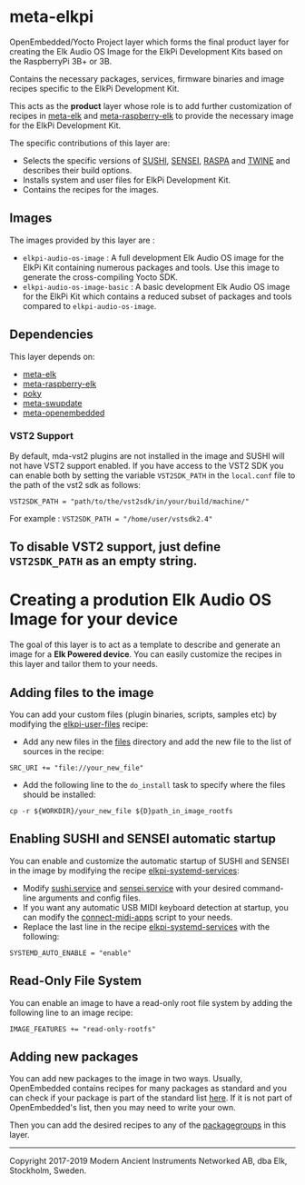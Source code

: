 # meta-elkpi

OpenEmbedded/Yocto Project layer which forms the final product layer for
 creating the Elk Audio OS Image for the ElkPi Development Kits based on the
 RaspberryPi 3B+ or 3B.

Contains the necessary packages, services, firmware binaries and image recipes
 specific to the ElkPi Development Kit.

This acts as the **product** layer whose role is to
add further customization of recipes in
 [meta-elk](https://github.com/elk-audio/meta-elk) and
 [meta-raspberry-elk](https://github.com/elk-audio/meta-raspberrypi-elk) to
 provide the necessary image for the ElkPi Development Kit.

The specific contributions of this layer are:

  * Selects the specific versions of [SUSHI](https://github.com/elk-audio/sushi),
    [SENSEI](https://github.com/elk-audio/sensei),
    [RASPA](https://github.com/elk-audio/raspa) and
    [TWINE](https://github.com/elk-audio/twine) and describes their build options.
  * Installs system and user files for ElkPi Development Kit.
  * Contains the recipes for the images.

## Images

The images provided by this layer are :

  * `elkpi-audio-os-image` : A full development Elk Audio OS image for the ElkPi
       Kit containing numerous packages and tools. Use this image to generate the
       cross-compiling Yocto SDK.
  * `elkpi-audio-os-image-basic` : A basic development Elk Audio OS image for the
     ElkPi Kit which contains a reduced subset of packages and tools compared
     to `elkpi-audio-os-image`.

## Dependencies

This layer depends on:

  * [meta-elk](https://github.com/elk-audio/meta-elk)
  * [meta-raspberry-elk](https://github.com/elk-audio/meta-raspberrypi-elk)
  * [poky](http://git.yoctoproject.org/cgit/cgit.cgi/poky/)
  * [meta-swupdate](https://github.com/sbabic/meta-swupdate)
  * [meta-openembedded](https://git.openembedded.org/meta-openembedded)

### VST2 Support

By default, mda-vst2 plugins are not installed in the image and SUSHI will not
have VST2 support enabled. If you have access to the VST2 SDK you can enable
both by setting the variable `VST2SDK_PATH` in the `local.conf` file to the
path of the vst2 sdk as follows:

`VST2SDK_PATH = "path/to/the/vst2sdk/in/your/build/machine/"`

For example : `VST2SDK_PATH = "/home/user/vstsdk2.4"`

To disable VST2 support, just define `VST2SDK_PATH` as an empty string.
---

# Creating a prodution Elk Audio OS Image for your device
The goal of this layer is to act as a template to describe and generate an
 image for a  **Elk Powered device**. You can easily customize the recipes
 in this layer and tailor them to your needs.

## Adding files to the image

You can add your custom files (plugin binaries, scripts, samples etc) by
 modifying the
 [elkpi-user-files](recipes-core/elkpi-user-files/elkpi-user-files_0.1.bb) recipe:

  * Add any new files in the [files](recipes-core/elkpi-user-files/files)
    directory and add the new file to the list of sources in the recipe:

```
SRC_URI += "file://your_new_file"
```

  * Add the following line to the `do_install` task to specify where the files should
    be installed:

```
cp -r ${WORKDIR}/your_new_file ${D}path_in_image_rootfs
```
 
## Enabling SUSHI and SENSEI automatic startup

You can enable and customize the automatic startup of SUSHI and SENSEI in the
 image by modifying the recipe
 [elkpi-systemd-services](recipes-core/elkpi-systemd-services/elkpi-systemd-services_0.1.bb):

  * Modify [sushi.service](recipes-core/elkpi-systemd-services/files/sushi.service)
    and [sensei.service](recipes-core/elkpi-systemd-services/files/sensei.service)
    with your desired command-line arguments and config files.
  * If you want any automatic USB MIDI keyboard detection at startup, you can modify
    the [connect-midi-apps](recipes-core/elkpi-system-files/files/connect-midi-apps)
    script to your needs.
  * Replace the last line in the recipe
    [elkpi-systemd-services](recipes-core/elkpi-systemd-services/elkpi-systemd-services_0.1.bb)
    with the following:

 ```
 SYSTEMD_AUTO_ENABLE = "enable"
 ```

## Read-Only File System

You can enable an image to have a read-only root file system by adding the following line to an image recipe:

```
IMAGE_FEATURES += "read-only-rootfs"
```

## Adding new packages

You can add new packages to the image in two ways. Usually, OpenEmbedded contains recipes for many packages as standard and you can check if your package is part of the standard list [here](https://layers.openembedded.org/layerindex/branch/warrior/recipes/). If it is not part of OpenEmbedded's list, then you may need to write your own.

Then you can add the desired recipes to any of the [packagegroups](recipes-core/packagegroups) in this layer.

---
Copyright 2017-2019 Modern Ancient Instruments Networked AB, dba Elk, Stockholm, Sweden.
